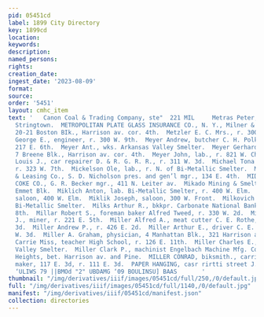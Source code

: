 ```yaml
---
pid: 05451cd
label: 1899 City Directory
key: 1899cd
location: 
keywords: 
description: 
named_persons: 
rights: 
creation_date: 
ingest_date: '2023-08-09'
format: 
source: 
order: '5451'
layout: cmhc_item
text: '   Canon Coal & Trading Company, ste"  221 MIL     Metras Peter, shoemkr.,
  Stringtown.  METROPOLITAN PLATE GLASS INSURANCE CO., N. Y., Milner & Hurd agts.,
  20-21 Boston BIk., Harrison av. cor. 4th.  Metzler E. C. Mrs., r. 300 W. 9th.  Metzler
  George E., engineer, r. 300 W. 9th.  Meyer Andrew, butcher C. H. Polkinghorn, rms.
  217 E. 6th.  Meyer Ant., wks. Arkansas Valley Smelter.  Meyer Gerhard H. F., mining,
  7 Breene Blk., Harrison av. cor. 4th.  Meyer John, lab., r. 821 W. Chestnut.  Meyers
  Louis J., car repairer D. & R. G. R. R., r. 311 W. 3d.  Michael Tona P., mining,
  r. 323 W. 7th.  Mickelson Ole, lab., r. N. of Bi-Metallic Smelter.  Midas Mining
  & Leasing Co., S. D. Nicholson pres. and gen’l mgr., 134 E. 4th.  MIDLAND COAL &
  COKE CO., G. R. Becker mgr., 411 N. Leiter av.  Mikado Mining & Smelting Co., 3
  Emmet Blk.  Miklich Anton, lab. Bi-Metallic Smelter, r. 400 W. Elm.  Miklich Ignatz,
  saloon, 400 W. Elm.  Miklik Joseph, saloon, 300 W. Front.  Milkovich John, wks.
  Bi-Metallic Smelter.  Milks Arthur R., bkkpr. Carbonate National Bank, r. 115 E.
  8th.  Millar Robert S., foreman baker Alfred Tweed, r. 330 W. 2d.  Miller Albert
  J., miner, r. 221 E. 5th.  Miller Alfred A., meat cutter C. E. Rothe, r. 136 W.
  3d.  Miller Andrew P., r. 426 E. 2d.  Miller Arthur E., driver C. E. Rothe, r. 186
  W. 3d.  Miller A. Graham, physician, 4 Manhattan Blk., 321 Harrison av.  Miller
  Carrie Miss, teacher High School, r. 126 E. 11th.  Miller Charles E., foreman Arkansas
  Valley Smelter.  Miller Clark P., machinist Engelbach Machine Mfg. Co., r. Brooklyn
  Heights, bet. Harrison av. and Pine.  MILLER CONRAD, biksmith., carriage and wagon
  maker, 117 E. 3d, r. 111 E. 3d.  PAPER HANGING, casr rirtti street J. J. QUINN  ''S19y
  ‘ULIWS 79 ||BMOd "2" UBDAMG ‘09 BOULINSU] BAAS       '
thumbnail: "/img/derivatives/iiif/images/05451cd/full/250,/0/default.jpg"
full: "/img/derivatives/iiif/images/05451cd/full/1140,/0/default.jpg"
manifest: "/img/derivatives/iiif/05451cd/manifest.json"
collection: directories
---
```

